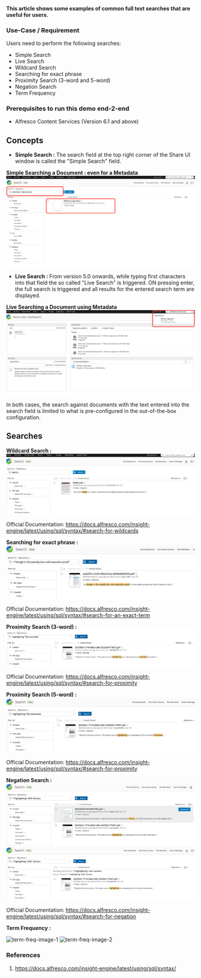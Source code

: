 #### This article shows some examples of common full text searches that are useful for users.

### Use-Case / Requirement
Users need to perform the following searches:
* Simple Search
* Live Search
* Wildcard Search
* Searching for exact phrase
* Proximity Search (3-word and 5-word)
* Negation Search
* Term Frequency

### Prerequisites to run this demo end-2-end

* Alfresco Content Services (Version 6.1 and above)

## Concepts

* <b>Simple Search :</b> The search field at the top right corner of the Share UI window is called the "Simple Search" field. 

<b>Simple Searching a Document : even for a Metadata</b>
![simple-search-image](assets/1.png)

* <b>Live Search :</b> From version 5.0 onwards, while typing first characters into that field the so called "Live Search" is triggered. ON pressing enter, the full search is triggered and all results for the entered search term are displayed.

<b>Live Searching a Document using Metadata</b>
![live-search-image](assets/2.png)

In both cases, the search against documents with the text entered into the search field is limited to what is pre-configured in the out-of-the-box configuration.


## Searches

<b>Wildcard Search :</b> 
![wildcard-search-image](assets/3.png)

Official Documentation: https://docs.alfresco.com/insight-engine/latest/using/sql/syntax/#search-for-wildcards

<b>Searching for exact phrase :</b> 
![exact-phrase-search-image](assets/4.png)

Official Documentation: https://docs.alfresco.com/insight-engine/latest/using/sql/syntax/#search-for-an-exact-term

<b>Proximity Search (3-word) :</b> 
![proximity-3w-search-image](assets/5.png)

Official Documentation: https://docs.alfresco.com/insight-engine/latest/using/sql/syntax/#search-for-proximity

<b>Proximity Search (5-word) :</b> 
![proximity-5w-search-image](assets/6.png)

Official Documentation: https://docs.alfresco.com/insight-engine/latest/using/sql/syntax/#search-for-proximity

<b>Negation Search :</b> 
![negation-search-image-1](assets/7.png)
![negation-search-image-2](assets/8.png)

Official Documentation: https://docs.alfresco.com/insight-engine/latest/using/sql/syntax/#search-for-negation

<b>Term Frequency :</b> 

![term-freq-image-1](assets/9a.png)
![term-freq-image-2](assets/10a.png)


### References
1. https://docs.alfresco.com/insight-engine/latest/using/sql/syntax/